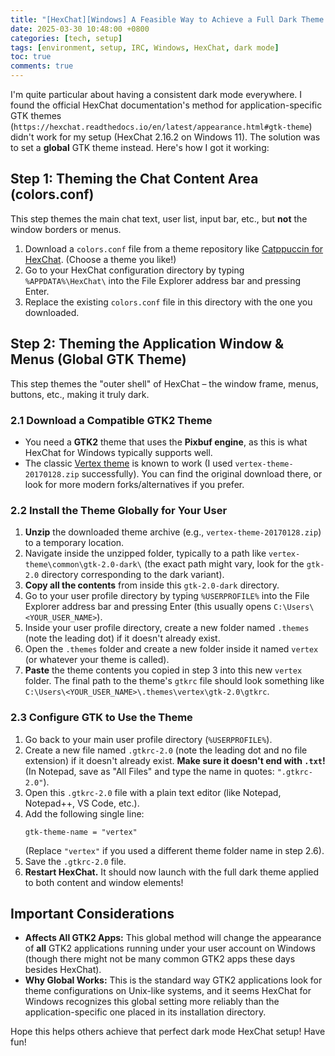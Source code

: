 ```yaml
---
title: "[HexChat][Windows] A Feasible Way to Achieve a Full Dark Theme (Including GTK UI)" 
date: 2025-03-30 10:48:00 +0800 
categories: [tech, setup] 
tags: [environment, setup, IRC, Windows, HexChat, dark mode] 
toc: true 
comments: true 
---
```


I'm quite particular about having a consistent dark mode everywhere. I found the official HexChat documentation's method for application-specific GTK themes (`https://hexchat.readthedocs.io/en/latest/appearance.html#gtk-theme`) didn't work for my setup (HexChat 2.16.2 on Windows 11). The solution was to set a **global** GTK theme instead. Here's how I got it working:

## Step 1: Theming the Chat Content Area (colors.conf)

This step themes the main chat text, user list, input bar, etc., but **not** the window borders or menus.

1.  Download a `colors.conf` file from a theme repository like [Catppuccin for HexChat](https://github.com/catppuccin/hexchat). (Choose a theme you like!)
2.  Go to your HexChat configuration directory by typing `%APPDATA%\HexChat\` into the File Explorer address bar and pressing Enter.
3.  Replace the existing `colors.conf` file in this directory with the one you downloaded.

## Step 2: Theming the Application Window & Menus (Global GTK Theme)

This step themes the "outer shell" of HexChat – the window frame, menus, buttons, etc., making it truly dark.

### 2.1 Download a Compatible GTK2 Theme

*   You need a **GTK2** theme that uses the **Pixbuf engine**, as this is what HexChat for Windows typically supports well.
*   The classic [Vertex theme](https://github.com/horst3180/vertex-theme/releases) is known to work (I used `vertex-theme-20170128.zip` successfully). You can find the original download there, or look for more modern forks/alternatives if you prefer.

### 2.2 Install the Theme Globally for Your User

1.  **Unzip** the downloaded theme archive (e.g., `vertex-theme-20170128.zip`) to a temporary location.
2.  Navigate inside the unzipped folder, typically to a path like `vertex-theme\common\gtk-2.0-dark\` (the exact path might vary, look for the `gtk-2.0` directory corresponding to the dark variant).
3.  **Copy all the contents** from inside this `gtk-2.0-dark` directory.
4.  Go to your user profile directory by typing `%USERPROFILE%` into the File Explorer address bar and pressing Enter (this usually opens `C:\Users\<YOUR_USER_NAME>`).
5.  Inside your user profile directory, create a new folder named `.themes` (note the leading dot) if it doesn't already exist.
6.  Open the `.themes` folder and create a new folder inside it named `vertex` (or whatever your theme is called).
7.  **Paste** the theme contents you copied in step 3 into this new `vertex` folder. The final path to the theme's `gtkrc` file should look something like `C:\Users\<YOUR_USER_NAME>\.themes\vertex\gtk-2.0\gtkrc`.

### 2.3 Configure GTK to Use the Theme

1.  Go back to your main user profile directory (`%USERPROFILE%`).
2.  Create a new file named `.gtkrc-2.0` (note the leading dot and no file extension) if it doesn't already exist. **Make sure it doesn't end with `.txt`!** (In Notepad, save as "All Files" and type the name in quotes: `".gtkrc-2.0"`).
3.  Open this `.gtkrc-2.0` file with a plain text editor (like Notepad, Notepad++, VS Code, etc.).
4.  Add the following single line:
    ```
    gtk-theme-name = "vertex"
    ```
    (Replace `"vertex"` if you used a different theme folder name in step 2.6).
5.  Save the `.gtkrc-2.0` file.
6.  **Restart HexChat.** It should now launch with the full dark theme applied to both content and window elements!

## Important Considerations

*   **Affects All GTK2 Apps:** This global method will change the appearance of **all** GTK2 applications running under your user account on Windows (though there might not be many common GTK2 apps these days besides HexChat).
*   **Why Global Works:** This is the standard way GTK2 applications look for theme configurations on Unix-like systems, and it seems HexChat for Windows recognizes this global setting more reliably than the application-specific one placed in its installation directory.

Hope this helps others achieve that perfect dark mode HexChat setup! Have fun!
